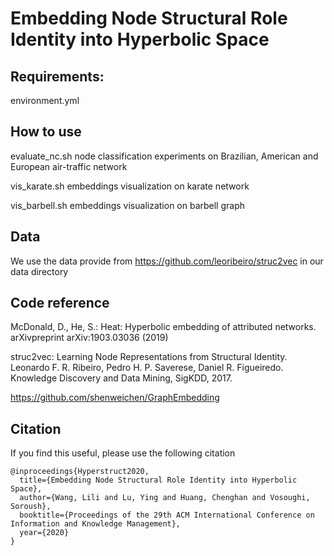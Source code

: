 # Embedding Node Structural Role Identity into Hyperbolic Space


## Requirements:
environment.yml

## How to use

evaluate_nc.sh   node classification experiments on Brazilian, American and European air-traffic network

vis_karate.sh    embeddings visualization on karate network

vis_barbell.sh   embeddings visualization on barbell graph

## Data
We use the data provide from https://github.com/leoribeiro/struc2vec in our data directory

## Code reference
McDonald, D., He, S.: Heat: Hyperbolic embedding of attributed networks. arXivpreprint arXiv:1903.03036 (2019)

struc2vec: Learning Node Representations from Structural Identity. Leonardo F. R. Ribeiro, Pedro H. P. Saverese, Daniel R. Figueiredo.
Knowledge Discovery and Data Mining, SigKDD, 2017.

https://github.com/shenweichen/GraphEmbedding


## Citation

If you find this useful, please use the following citation
```
@inproceedings{Hyperstruct2020,
  title={Embedding Node Structural Role Identity into Hyperbolic Space},
  author={Wang, Lili and Lu, Ying and Huang, Chenghan and Vosoughi, Soroush},
  booktitle={Proceedings of the 29th ACM International Conference on Information and Knowledge Management},
  year={2020}
}
